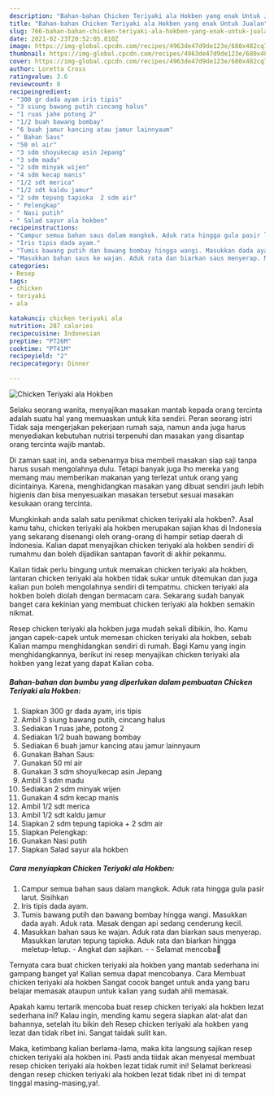 ```yaml
---
description: "Bahan-bahan Chicken Teriyaki ala Hokben yang enak Untuk Jualan"
title: "Bahan-bahan Chicken Teriyaki ala Hokben yang enak Untuk Jualan"
slug: 766-bahan-bahan-chicken-teriyaki-ala-hokben-yang-enak-untuk-jualan
date: 2021-02-23T20:52:05.810Z
image: https://img-global.cpcdn.com/recipes/4963de47d9de123e/680x482cq70/chicken-teriyaki-ala-hokben-foto-resep-utama.jpg
thumbnail: https://img-global.cpcdn.com/recipes/4963de47d9de123e/680x482cq70/chicken-teriyaki-ala-hokben-foto-resep-utama.jpg
cover: https://img-global.cpcdn.com/recipes/4963de47d9de123e/680x482cq70/chicken-teriyaki-ala-hokben-foto-resep-utama.jpg
author: Loretta Cross
ratingvalue: 3.6
reviewcount: 8
recipeingredient:
- "300 gr dada ayam iris tipis"
- "3 siung bawang putih cincang halus"
- "1 ruas jahe potong 2"
- "1/2 buah bawang bombay"
- "6 buah jamur kancing atau jamur lainnyaum"
- " Bahan Saus"
- "50 ml air"
- "3 sdm shoyukecap asin Jepang"
- "3 sdm madu"
- "2 sdm minyak wijen"
- "4 sdm kecap manis"
- "1/2 sdt merica"
- "1/2 sdt kaldu jamur"
- "2 sdm tepung tapioka  2 sdm air"
- " Pelengkap"
- " Nasi putih"
- " Salad sayur ala hokben"
recipeinstructions:
- "Campur semua bahan saus dalam mangkok. Aduk rata hingga gula pasir larut. Sisihkan"
- "Iris tipis dada ayam."
- "Tumis bawang putih dan bawang bombay hingga wangi. Masukkan dada ayah. Aduk rata. Masak dengan api sedang cenderung kecil."
- "Masukkan bahan saus ke wajan. Aduk rata dan biarkan saus menyerap. Masukkan larutan tepung tapioka. Aduk rata dan biarkan hingga meletup-letup. Angkat dan sajikan.  Selamat mencoba💐"
categories:
- Resep
tags:
- chicken
- teriyaki
- ala

katakunci: chicken teriyaki ala 
nutrition: 287 calories
recipecuisine: Indonesian
preptime: "PT26M"
cooktime: "PT41M"
recipeyield: "2"
recipecategory: Dinner

---
```



![Chicken Teriyaki ala Hokben](https://img-global.cpcdn.com/recipes/4963de47d9de123e/680x482cq70/chicken-teriyaki-ala-hokben-foto-resep-utama.jpg)

Selaku seorang wanita, menyajikan masakan mantab kepada orang tercinta adalah suatu hal yang memuaskan untuk kita sendiri. Peran seorang istri Tidak saja mengerjakan pekerjaan rumah saja, namun anda juga harus menyediakan kebutuhan nutrisi terpenuhi dan masakan yang disantap orang tercinta wajib mantab.

Di zaman  saat ini, anda sebenarnya bisa membeli masakan siap saji tanpa harus susah mengolahnya dulu. Tetapi banyak juga lho mereka yang memang mau memberikan makanan yang terlezat untuk orang yang dicintainya. Karena, menghidangkan masakan yang dibuat sendiri jauh lebih higienis dan bisa menyesuaikan masakan tersebut sesuai masakan kesukaan orang tercinta. 



Mungkinkah anda salah satu penikmat chicken teriyaki ala hokben?. Asal kamu tahu, chicken teriyaki ala hokben merupakan sajian khas di Indonesia yang sekarang disenangi oleh orang-orang di hampir setiap daerah di Indonesia. Kalian dapat menyajikan chicken teriyaki ala hokben sendiri di rumahmu dan boleh dijadikan santapan favorit di akhir pekanmu.

Kalian tidak perlu bingung untuk memakan chicken teriyaki ala hokben, lantaran chicken teriyaki ala hokben tidak sukar untuk ditemukan dan juga kalian pun boleh mengolahnya sendiri di tempatmu. chicken teriyaki ala hokben boleh diolah dengan bermacam cara. Sekarang sudah banyak banget cara kekinian yang membuat chicken teriyaki ala hokben semakin nikmat.

Resep chicken teriyaki ala hokben juga mudah sekali dibikin, lho. Kamu jangan capek-capek untuk memesan chicken teriyaki ala hokben, sebab Kalian mampu menghidangkan sendiri di rumah. Bagi Kamu yang ingin menghidangkannya, berikut ini resep menyajikan chicken teriyaki ala hokben yang lezat yang dapat Kalian coba.

<!--inarticleads1-->

##### Bahan-bahan dan bumbu yang diperlukan dalam pembuatan Chicken Teriyaki ala Hokben:

1. Siapkan 300 gr dada ayam, iris tipis
1. Ambil 3 siung bawang putih, cincang halus
1. Sediakan 1 ruas jahe, potong 2
1. Sediakan 1/2 buah bawang bombay
1. Sediakan 6 buah jamur kancing atau jamur lainnyaum
1. Gunakan  Bahan Saus:
1. Gunakan 50 ml air
1. Gunakan 3 sdm shoyu/kecap asin Jepang
1. Ambil 3 sdm madu
1. Sediakan 2 sdm minyak wijen
1. Gunakan 4 sdm kecap manis
1. Ambil 1/2 sdt merica
1. Ambil 1/2 sdt kaldu jamur
1. Siapkan 2 sdm tepung tapioka + 2 sdm air
1. Siapkan  Pelengkap:
1. Gunakan  Nasi putih
1. Siapkan  Salad sayur ala hokben




<!--inarticleads2-->

##### Cara menyiapkan Chicken Teriyaki ala Hokben:

1. Campur semua bahan saus dalam mangkok. Aduk rata hingga gula pasir larut. Sisihkan
1. Iris tipis dada ayam.
1. Tumis bawang putih dan bawang bombay hingga wangi. Masukkan dada ayah. Aduk rata. Masak dengan api sedang cenderung kecil.
1. Masukkan bahan saus ke wajan. Aduk rata dan biarkan saus menyerap. Masukkan larutan tepung tapioka. Aduk rata dan biarkan hingga meletup-letup. - Angkat dan sajikan. -  - Selamat mencoba💐




Ternyata cara buat chicken teriyaki ala hokben yang mantab sederhana ini gampang banget ya! Kalian semua dapat mencobanya. Cara Membuat chicken teriyaki ala hokben Sangat cocok banget untuk anda yang baru belajar memasak ataupun untuk kalian yang sudah ahli memasak.

Apakah kamu tertarik mencoba buat resep chicken teriyaki ala hokben lezat sederhana ini? Kalau ingin, mending kamu segera siapkan alat-alat dan bahannya, setelah itu bikin deh Resep chicken teriyaki ala hokben yang lezat dan tidak ribet ini. Sangat taidak sulit kan. 

Maka, ketimbang kalian berlama-lama, maka kita langsung sajikan resep chicken teriyaki ala hokben ini. Pasti anda tiidak akan menyesal membuat resep chicken teriyaki ala hokben lezat tidak rumit ini! Selamat berkreasi dengan resep chicken teriyaki ala hokben lezat tidak ribet ini di tempat tinggal masing-masing,ya!.


